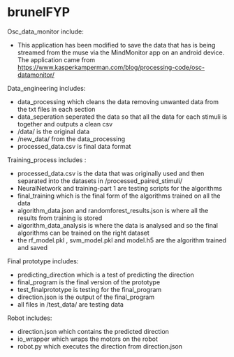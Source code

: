 # brunelFYP

Osc_data_monitor include:
- This application has been modified to save the data that has is being streamed from the muse via the MindMonitor app on an  android device. The application came from https://www.kasperkamperman.com/blog/processing-code/osc-datamonitor/

Data_engineering includes:
- data_processing which cleans the data removing unwanted data from the txt files in each section
- data_seperation seperated the data so that all the data for each stimuli is together and outputs a clean csv
- /data/ is the original data
- /new_data/ from the data_processing 
- processed_data.csv is final data format

Training_process includes :
- processed_data.csv is the data that was originally used and then separated into the datasets in /processed_paired_stimuli/
- NeuralNetwork and training-part 1 are testing scripts for the algorithms 
- final_training which is the final form of the algorithms trained on all the data 
- algorithm_data.json and randomforest_results.json is where all the results from training is stored
- algorithm_data_analysis is where the data is analysed and so the final algorithms can be trained on the right dataset
- the rf_model.pkl , svm_model.pkl and model.h5 are the algorithm trained and saved

Final prototype includes:
- predicting_direction which is a test of predicting the direction
- final_program is the final version of the prototype
- test_finalprototype is testing for the final_program
- direction.json is the output of the final_program
- all files in /test_data/ are testing data

Robot includes:
- direction.json which contains the predicted direction
- io_wrapper which wraps the motors on the robot
- robot.py which executes the direction from direction.json
